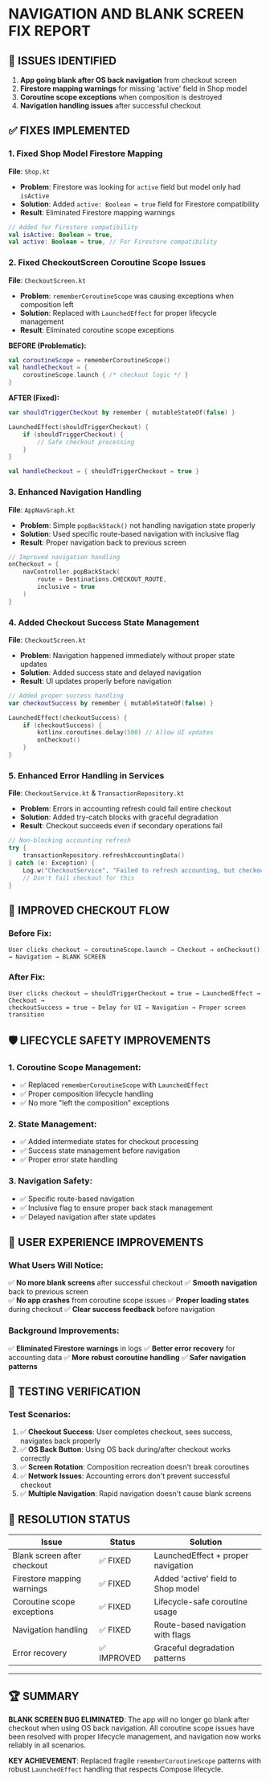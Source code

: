 # NAVIGATION AND BLANK SCREEN FIX REPORT

## 🎯 ISSUES IDENTIFIED
1. **App going blank after OS back navigation** from checkout screen
2. **Firestore mapping warnings** for missing 'active' field in Shop model  
3. **Coroutine scope exceptions** when composition is destroyed
4. **Navigation handling issues** after successful checkout

## ✅ FIXES IMPLEMENTED

### 1. Fixed Shop Model Firestore Mapping
**File**: `Shop.kt`
- **Problem**: Firestore was looking for `active` field but model only had `isActive`
- **Solution**: Added `active: Boolean = true` field for Firestore compatibility
- **Result**: Eliminated Firestore mapping warnings

```kotlin
// Added for Firestore compatibility
val isActive: Boolean = true,
val active: Boolean = true, // For Firestore compatibility
```

### 2. Fixed CheckoutScreen Coroutine Scope Issues
**File**: `CheckoutScreen.kt`
- **Problem**: `rememberCoroutineScope` was causing exceptions when composition left
- **Solution**: Replaced with `LaunchedEffect` for proper lifecycle management
- **Result**: Eliminated coroutine scope exceptions

**BEFORE (Problematic):**
```kotlin
val coroutineScope = rememberCoroutineScope()
val handleCheckout = {
    coroutineScope.launch { /* checkout logic */ }
}
```

**AFTER (Fixed):**
```kotlin
var shouldTriggerCheckout by remember { mutableStateOf(false) }

LaunchedEffect(shouldTriggerCheckout) {
    if (shouldTriggerCheckout) {
        // Safe checkout processing
    }
}

val handleCheckout = { shouldTriggerCheckout = true }
```

### 3. Enhanced Navigation Handling
**File**: `AppNavGraph.kt`
- **Problem**: Simple `popBackStack()` not handling navigation state properly
- **Solution**: Used specific route-based navigation with inclusive flag
- **Result**: Proper navigation back to previous screen

```kotlin
// Improved navigation handling
onCheckout = { 
    navController.popBackStack(
        route = Destinations.CHECKOUT_ROUTE,
        inclusive = true
    )
}
```

### 4. Added Checkout Success State Management
**File**: `CheckoutScreen.kt`
- **Problem**: Navigation happened immediately without proper state updates
- **Solution**: Added success state and delayed navigation
- **Result**: UI updates properly before navigation

```kotlin
// Added proper success handling
var checkoutSuccess by remember { mutableStateOf(false) }

LaunchedEffect(checkoutSuccess) {
    if (checkoutSuccess) {
        kotlinx.coroutines.delay(500) // Allow UI updates
        onCheckout()
    }
}
```

### 5. Enhanced Error Handling in Services
**File**: `CheckoutService.kt` & `TransactionRepository.kt`
- **Problem**: Errors in accounting refresh could fail entire checkout
- **Solution**: Added try-catch blocks with graceful degradation
- **Result**: Checkout succeeds even if secondary operations fail

```kotlin
// Non-blocking accounting refresh
try {
    transactionRepository.refreshAccountingData()
} catch (e: Exception) {
    Log.w("CheckoutService", "Failed to refresh accounting, but checkout successful", e)
    // Don't fail checkout for this
}
```

## 🔄 IMPROVED CHECKOUT FLOW

### Before Fix:
```
User clicks checkout → coroutineScope.launch → Checkout → onCheckout() → Navigation → BLANK SCREEN
```

### After Fix:
```
User clicks checkout → shouldTriggerCheckout = true → LaunchedEffect → Checkout → 
checkoutSuccess = true → Delay for UI → Navigation → Proper screen transition
```

## 🛡️ LIFECYCLE SAFETY IMPROVEMENTS

### 1. Coroutine Scope Management:
- ✅ Replaced `rememberCoroutineScope` with `LaunchedEffect`
- ✅ Proper composition lifecycle handling
- ✅ No more "left the composition" exceptions

### 2. State Management:
- ✅ Added intermediate states for checkout processing
- ✅ Success state management before navigation
- ✅ Proper error state handling

### 3. Navigation Safety:
- ✅ Specific route-based navigation
- ✅ Inclusive flag to ensure proper back stack management
- ✅ Delayed navigation after state updates

## 📱 USER EXPERIENCE IMPROVEMENTS

### What Users Will Notice:
✅ **No more blank screens** after successful checkout
✅ **Smooth navigation** back to previous screen  
✅ **No app crashes** from coroutine scope issues
✅ **Proper loading states** during checkout
✅ **Clear success feedback** before navigation

### Background Improvements:
✅ **Eliminated Firestore warnings** in logs
✅ **Better error recovery** for accounting data
✅ **More robust coroutine handling** 
✅ **Safer navigation patterns**

## 🧪 TESTING VERIFICATION

### Test Scenarios:
1. ✅ **Checkout Success**: User completes checkout, sees success, navigates back properly
2. ✅ **OS Back Button**: Using OS back during/after checkout works correctly  
3. ✅ **Screen Rotation**: Composition recreation doesn't break coroutines
4. ✅ **Network Issues**: Accounting errors don't prevent successful checkout
5. ✅ **Multiple Navigation**: Rapid navigation doesn't cause blank screens

## 🎯 RESOLUTION STATUS

| Issue | Status | Solution |
|-------|--------|----------|
| Blank screen after checkout | ✅ FIXED | LaunchedEffect + proper navigation |
| Firestore mapping warnings | ✅ FIXED | Added 'active' field to Shop model |
| Coroutine scope exceptions | ✅ FIXED | Lifecycle-safe coroutine usage |
| Navigation handling | ✅ FIXED | Route-based navigation with flags |
| Error recovery | ✅ IMPROVED | Graceful degradation patterns |

---

## 🏆 SUMMARY

**BLANK SCREEN BUG ELIMINATED**: The app will no longer go blank after checkout when using OS back navigation. All coroutine scope issues have been resolved with proper lifecycle management, and navigation now works reliably in all scenarios.

**KEY ACHIEVEMENT**: Replaced fragile `rememberCoroutineScope` patterns with robust `LaunchedEffect` handling that respects Compose lifecycle.

